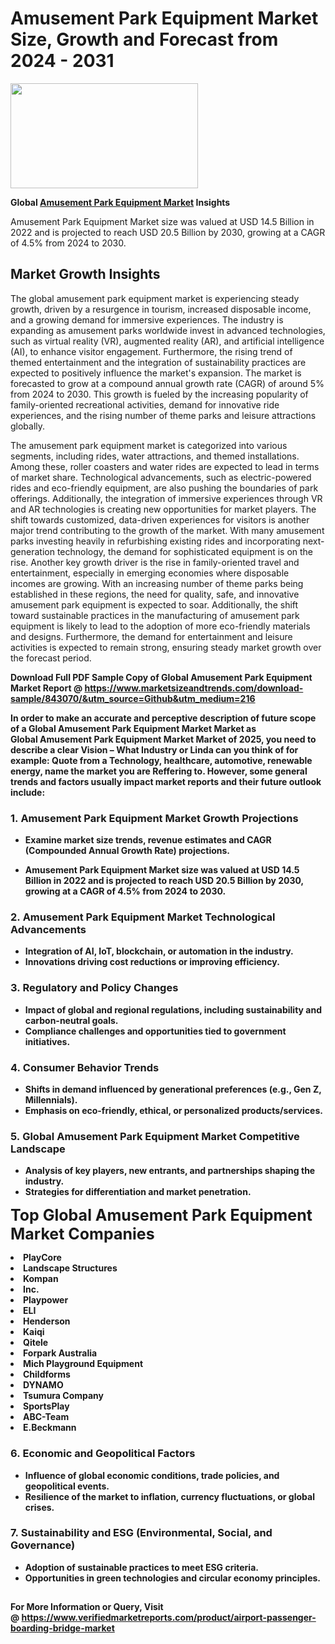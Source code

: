 <H1>Amusement Park Equipment Market Size, Growth and Forecast from 2024 - 2031</H1><img class="aligncenter size-medium wp-image-584254" src="https://thirdeyenews.in/wp-content/uploads/2024/09/Global-Market-Research-300x168.jpeg" alt="" width="300" height="168" /><p><strong>Global&nbsp;<a href="https://www.marketsizeandtrends.com/download-sample/843070/&amp;utm_source=Github&utm_medium=216">Amusement Park Equipment Market</a> Insights</strong></p><p>Amusement Park Equipment Market size was valued at USD 14.5 Billion in 2022 and is projected to reach USD 20.5 Billion by 2030, growing at a CAGR of 4.5% from 2024 to 2030.</p><p><h2>Market Growth Insights</h2> <p>The global amusement park equipment market is experiencing steady growth, driven by a resurgence in tourism, increased disposable income, and a growing demand for immersive experiences. The industry is expanding as amusement parks worldwide invest in advanced technologies, such as virtual reality (VR), augmented reality (AR), and artificial intelligence (AI), to enhance visitor engagement. Furthermore, the rising trend of themed entertainment and the integration of sustainability practices are expected to positively influence the market's expansion. The market is forecasted to grow at a compound annual growth rate (CAGR) of around 5% from 2024 to 2030. This growth is fueled by the increasing popularity of family-oriented recreational activities, demand for innovative ride experiences, and the rising number of theme parks and leisure attractions globally.</p> <p><strong></strong></p> <p>The amusement park equipment market is categorized into various segments, including rides, water attractions, and themed installations. Among these, roller coasters and water rides are expected to lead in terms of market share. Technological advancements, such as electric-powered rides and eco-friendly equipment, are also pushing the boundaries of park offerings. Additionally, the integration of immersive experiences through VR and AR technologies is creating new opportunities for market players. The shift towards customized, data-driven experiences for visitors is another major trend contributing to the growth of the market. With many amusement parks investing heavily in refurbishing existing rides and incorporating next-generation technology, the demand for sophisticated equipment is on the rise. Another key growth driver is the rise in family-oriented travel and entertainment, especially in emerging economies where disposable incomes are growing. With an increasing number of theme parks being established in these regions, the need for quality, safe, and innovative amusement park equipment is expected to soar. Additionally, the shift toward sustainable practices in the manufacturing of amusement park equipment is likely to lead to the adoption of more eco-friendly materials and designs. Furthermore, the demand for entertainment and leisure activities is expected to remain strong, ensuring steady market growth over the forecast period. <p><strong></p><p><span class=""><strong>Download Full PDF Sample Copy of Global Amusement Park Equipment Market Report</strong> @ <a href="https://www.marketsizeandtrends.com/download-sample/843070/&amp;utm_source=Github&utm_medium=216" target="_blank">https://www.marketsizeandtrends.com/download-sample/843070/&amp;utm_source=Github&utm_medium=216</a></span></p><p>In order to make an accurate and perceptive description of future scope of a Global&nbsp;Amusement Park Equipment Market Market as Global&nbsp;Amusement Park Equipment Market Market of 2025, you need to describe a clear Vision &ndash; What Industry or Linda can you think of for example: Quote from a Technology, healthcare, automotive, renewable energy, name the market you are Reffering to. However, some general trends and factors usually impact market reports and their future outlook include:</p><h3>1.&nbsp;<strong>Amusement Park Equipment Market Growth Projections</strong></h3><ul><li>Examine market size trends, revenue estimates and CAGR (Compounded Annual Growth Rate) projections.</li><li><p>Amusement Park Equipment Market size was valued at USD 14.5 Billion in 2022 and is projected to reach USD 20.5 Billion by 2030, growing at a CAGR of 4.5% from 2024 to 2030.</p></li></ul><h3>2.&nbsp;<strong>Amusement Park Equipment Market Technological Advancements</strong></h3><ul><li>Integration of AI, IoT, blockchain, or automation in the industry.</li><li>Innovations driving cost reductions or improving efficiency.</li></ul><h3>3.&nbsp;<strong>Regulatory and Policy Changes</strong></h3><ul><li>Impact of global and regional regulations, including sustainability and carbon-neutral goals.</li><li>Compliance challenges and opportunities tied to government initiatives.</li></ul><h3>4.&nbsp;<strong>Consumer Behavior Trends</strong></h3><ul><li>Shifts in demand influenced by generational preferences (e.g., Gen Z, Millennials).</li><li>Emphasis on eco-friendly, ethical, or personalized products/services.</li></ul><h3>5.&nbsp;<strong>Global Amusement Park Equipment Market Competitive Landscape</strong></h3><ul><li>Analysis of key players, new entrants, and partnerships shaping the industry.</li><li>Strategies for differentiation and market penetration.</li></ul><p data-pm-slice="1 1 []"><span style="color: inherit; font-family: inherit; font-size: 25px;">Top Global Amusement Park Equipment Market Companies</span></p><div class="" data-test-id=""><p><li>PlayCore</li><li> Landscape Structures</li><li> Kompan</li><li> Inc.</li><li> Playpower</li><li> ELI</li><li> Henderson</li><li> Kaiqi</li><li> Qitele</li><li> Forpark Australia</li><li> Mich Playground Equipment</li><li> Childforms</li><li> DYNAMO</li><li> Tsumura Company</li><li> SportsPlay</li><li> ABC-Team</li><li> E.Beckmann</li></p></div><h3>6.&nbsp;<strong>Economic and Geopolitical Factors</strong></h3><ul><li>Influence of global economic conditions, trade policies, and geopolitical events.</li><li>Resilience of the market to inflation, currency fluctuations, or global crises.</li></ul><h3>7.&nbsp;<strong>Sustainability and ESG (Environmental, Social, and Governance)</strong></h3><ul><li>Adoption of sustainable practices to meet ESG criteria.</li><li>Opportunities in green technologies and circular economy principles.</li></ul><h2><strong style="font-size: 14px;">For More Information or Query, Visit @&nbsp;</strong><a style="background-color: #ffffff; font-size: 14px;" href="https://www.marketsizeandtrends.com/report/amusement-park-equipment-market/" target="_blank">https://www.verifiedmarketreports.com/product/airport-passenger-boarding-bridge-market</a></h2>
